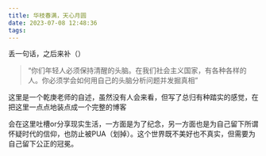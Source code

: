 ```yaml
---
title: 华枝春满，天心月圆
date: 2023-07-08 12:48:36
tags:
---
```

丢一句话，之后来补（）
<!--more-->
> “你们年轻人必须保持清醒的头脑。在我们社会主义国家，有各种各样的人。你必须学会如何用自己的头脑分析问题并发掘真相”
<p>这里是一个乾庚老师的自述，虽然没有人会来看，但写了总归有种踏实的感觉，在把这里一点点地装点成一个完整的博客<p>
<p>会在这里吐槽or分享现实生活，一方面是为了纪念，另一方面也是为自己留下所谓怀疑时代的信仰，也防止被PUA（划掉）。这个世界既不美好也不真实，但需要为自己留下公正的冠冕。<p>